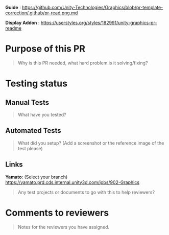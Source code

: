 **Guide** : https://github.com/Unity-Technologies/Graphics/blob/pr-template-correction/.github/pr-read.png.md

**Display Addon** : https://userstyles.org/styles/182991/unity-graphics-pr-readme

# Purpose of this PR

> Why is this PR needed, what hard problem is it solving/fixing?

# Testing status
## Manual Tests
> What have you tested?

## Automated Tests
> What did you setup? (Add a screenshot or the reference image of the test please)

## Links
**Yamato**: (Select your branch) https://yamato.prd.cds.internal.unity3d.com/jobs/902-Graphics
> Any test projects or documents to go with this to help reviewers?

# Comments to reviewers
> Notes for the reviewers you have assigned.
